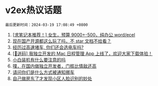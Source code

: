 # v2ex热议话题

`最后更新时间：2024-03-19 17:08:49 +0800`

1. [[求笔记本推荐！] 女生，预算 9000+-500，纯办公 word/ecel](https://www.v2ex.com/t/1024975)
1. [现在国产开源都这么玩了吗，不 star 文档不给看？](https://www.v2ex.com/t/1024935)
1. [经历过高速堵车, 你们还会选电车吗?](https://www.v2ex.com/t/1024800)
1. [[🎁送码] 我独立开发的 Mac 日程管理 App 上线了，欢迎大家下载体验！](https://www.v2ex.com/t/1024956)
1. [小白装机有什么要注意的吗](https://www.v2ex.com/t/1024917)
1. [噗，在国内做独立开发者，门槛比情敌还高](https://www.v2ex.com/t/1025007)
1. [请问你们是什么方式被通知挪车](https://www.v2ex.com/t/1024932)
1. [自己做房东了才发现小区人脸识别的妙处](https://www.v2ex.com/t/1024995)

